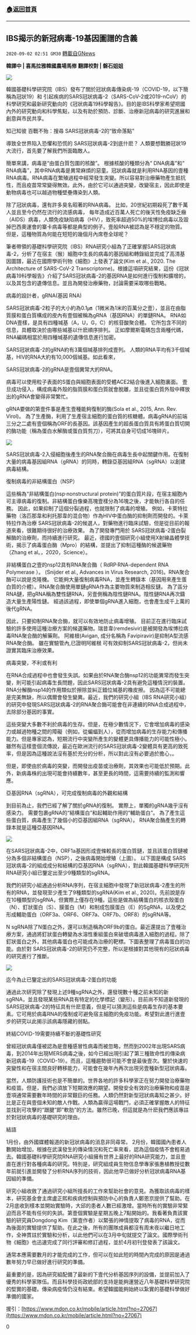 ###  [:house:返回首頁](https://github.com/ourhimalayas/txt)
---

## IBS揭示的新冠病毒-19基因圖譜的含義
`2020-09-02 02:51 GM30` [轉載自GNews](https://gnews.org/zh-hant/329489/)

**韓譯中 | 喜馬拉雅韓國農場馬修
翻譯校對 | 磐石姐姐**

![](https://s3.amazonaws.com/gnews-media-offload/wp-content/uploads/2020/09/02024046/1-6.jpg)

韓國基礎科學研究院（IBS）發布了關於冠狀病毒傳染病-19（COVID-19，以下簡稱為冠狀19）和 引起疾病的SARS冠狀病毒-2（SARS-CoV-2或2019-nCoV）的科學研究和最新研究動向的《冠狀病毒19科學報告》。目的是IBS科學家希望把國內外的研究動向和科學焦點，以及有助於預防、診斷、治療新冠病毒的研究進展和創意與市民共享。

知己知彼 百戰不殆：搜尋 SARS冠狀病毒-2的“致命落點”

導致全世界陷入恐懼和恐慌的 SARS冠狀病毒-2到底什麽？ 人類要想戰勝冠狀19大流行，首先要了解我們所面臨敵人。

簡單來講，病毒是“由蛋白質包圍的核酸”。 根據核酸的種類分為“ DNA病毒”和“ RNA病毒”，其中RNA病毒是異常麻煩的惡童。冠狀病毒就是利用RNA基因的壹種RNA病毒。RNA病毒在繁殖過程中經常發生突變。所以容易對治療藥物產生抵抗性，而且疫苗常常變得無效。此外，由於它可以通過突變，改變宿主，因此即使是動物病毒也可以越過物種壁壘傳染到人類。

除了冠狀病毒，還有許多臭名昭著的RNA病毒。 比如，20世紀初期殺死了數千萬人並且至今仍然在流行的流感病毒， 每年造成近百萬人死亡的後天性免疫缺乏癥（AIDS）病毒，人類免疫缺陷病毒（HIV），致死率超過50%的埃博拉病毒以及毀掉巴西奧運會的寨卡病毒等都是典型的例子。壹般RNA被認為是不穩定的物質。但是，這種物質為何能在短短的幾個月內席卷全球呢？

筆者帶領的基礎科學研究院（IBS）RNA研究小組為了正確掌握SARS冠狀病毒-2，分析了在宿主（猴）細胞中生長的病毒的基因組和轉錄組並完成了高清基因圖譜，最近在國際學術刊物《細胞》上發表了論文(Kim et al., 2020. The Architecture of SARS-CoV-2 Transcriptome)。根據這項研究結果，這份《冠狀病毒19科學報告》介紹了SARS冠狀病毒-2的基因RNA是如何進行復制和擴增的，以及其包含的遺傳信息。並且為開發治療藥物，討論需要采取哪些戰略。

病毒的設計者，gRNA(基因 RNA)

SARS冠狀病毒-2粒子的大小約為0.1㎛（1微米為1米的百萬分之壹），並且在由脂質膜和蛋白質構成的皮內有壹個被稱為gRNA（基因RNA）的單鏈RNA。 RNA如DNA壹樣，是具有四種堿基（A，U，G，C）的核苷酸聚合體。 它所包含不同的信息，具體取決於由哪些堿基以什麽順序排列。 正如摩爾斯電碼包含兩種代碼，RNA編碼相當於用四種堿基的遺傳信息進行加密。

SARS冠狀病毒-2的gRNA約有3萬個堿基排列成壹列。 人類的RNA平均有3千個堿基，HIV的RNA大約有10,000個堿基。如此看來，

SARS冠狀病毒-2的gRNA是壹個異常大的RNA。

病毒可以使用粒子表面的S蛋白與細胞表面的受體ACE2結合後進入細胞裏面。 壹旦成功侵入，構成病毒外殼的脂質膜和蛋白質就會脫離，並且從蛋白質外殼中釋放出的gRNA會變得非常繁忙。

gRNA要做的第壹件事是產生壹種能夠復制的酶(Sola et al., 2015, Ann. Rev. Virol)。 為了生產酶，利用了生產宿主細胞的蛋白質的核糖體。病毒gRNA的前端三分之二處有壹個稱為ORF的長基因。該基因產生的超長蛋白質具有將蛋白質切開的酶功能（稱為蛋白水解酶或蛋白質剪刀），可將其自身可切成16塊碎片。

![](https://s3.amazonaws.com/gnews-media-offload/wp-content/uploads/2020/09/02024107/2-5.jpg)

SARS冠狀病毒-2入侵細胞後產生的RNA聚合酶在病毒生長中起關鍵作用。在復制大量的病毒基因組RNA（gRNA）的同時，轉錄亞基因組RNA（sgRNA）以創建病毒結構。

復制病毒的非結構蛋白（NSP）

這些稱為“非結構蛋白(nsp‧nonstructural protein)”的蛋白質片段，在宿主細胞內可主導病毒的復制。非結構蛋白像樂高塊壹樣分為16塊之後，才能執行各自的任務。 因此，如果抑制了這個分裂過程，也就限制了病毒的增殖。 例如，卡萊特拉藥物（洛匹那韋和利托那韋的混合物）作為HIV中蛋白酶的抑制劑而開發的。卡萊特拉作為治療 SARS冠狀病毒-2的候選人，對藥物進行臨床試驗，但是從目前的報道來看，很難期待很好的治療效果。 為了開發專門用於 SARS冠狀病毒-2蛋白裂解酶的治療劑，而持續進行研究。 最近，德國的壹個研究小組使用X射線晶體學技術，揭示了病毒蛋白酶（Mpro）的結構，並提出了抑制這種酶的候選藥物（Zhang et al。，2020，Science）。

非結構蛋白之壹的nsp12具有RNA聚合酶（ RdRP·RNA-dependent RNA Polymerase ）。 (Snijder et al., Advances in Virus Research, 2016)。RNA聚合酶可以說是克隆機。 它能夠大量復制病毒RNA，並產生轉錄本（基因用來產生蛋白質的介體）。RNA聚合酶使用單鏈gRNA作為主要物質來制造相反鏈。 為了區分RNA鏈，把gRNA稱為雙性鏈RNA，另壹側稱為陰性鏈RNA。陰性鏈RNA再次鑄造大量生產陽性鏈。 經過該過程，即使單個gRNA進入細胞，也會產生成千上萬的後代gRNA。

因此，只要抑制RNA聚合酶，就可以有效地防止病毒增殖。 目前正在進行臨床試驗的許多使用這種治療方案的候選藥物。瑞昔韋(remdesivir)是被開發為埃博拉病毒RNA聚合酶的解藥劑。 阿維根(Avigan, 成分名稱為 Favipiravir)是抑制A型流感RNA聚合酶。 雖在實驗管內,已證明阿維根 可有效抑制SARS冠狀病毒-2，但尚未證實其臨床治療效果。

病毒突變，不利或有利

在RNA合成過程中也會發生失誤。如果由於RNA聚合酶nsp12的功能異常而發生突變，則可能引起病毒生長問題，因此SARS冠狀病毒-2具有避免這種情況的裝置。 RNA分解酶nsp14的作用類似於擦除並糾正錯位堿基的橡皮擦。 因為這不可能總是完美無缺，所以偶爾會發生變異。最近，我們的研究小組（IBS RNA研究小組）的研究中發現SARS冠狀病毒-2的RNA聚合酶可能會在非連續的RNA合成過程中，去除部分基因的事實。

這些突變大多數不利於病毒的生存。但是，在極少數情況下，它會增加病毒的感染力或越過物種之間的障礙（例如，從蝙蝠到人），從而增加病毒的生存能力和傳播能力。但是專家認為，短期流行中突變所產生的變體更具傳播能力的可能性極小。雖然有這樣壹個流傳說，最近在歐洲流行的SARS冠狀病毒-2變體具有更高的致死率，但是因為這種說法沒有基於充分的分析，所以對此沒有必要過於擔心，。

但是，即使由於病毒的突變，而開發出疫苗或治療劑，其效果也可能低於預期。此外，新病毒株的出現可能會持續數年，甚至更長的時間，這需要持續的監測和響應。

亞基因RNA（sgRNA），可完成復制病毒的外觀和結構

到目前為止，我們已經了解了關於gRNA的復制。 實際上，單獨的gRNA幾乎沒有感染力。 需要包裹gRNA的“結構蛋白”和起輔助作用的“輔助蛋白”。 為了產生這些蛋白質，病毒產生了幾個小的亞基因組RNA（sgRNA）。 RNA聚合酶產生的轉錄本就是這種亞基因RNA。

![](https://s3.amazonaws.com/gnews-media-offload/wp-content/uploads/2020/09/02024145/3-1.jpg)

在SARS冠狀病毒-2中，ORF1a基因形成壹條較長的蛋白質鏈，並且該蛋白質鏈被分為多個非結構蛋白（NSP），之後病毒開始增殖（上圖）。 以下圖是構成 SARS冠狀病毒-2的組成成分和結構的亞基因RNA（sgRNA），對此韓國基礎科學研究所RNA研究小組已鑒定出至少9種類型的sgRNA。

我們的研究小組通過分析RNA序列，在宿主細胞中發現了新冠狀病毒-2產生的所有的RNA，並發現至少產生了9種類型的sgRNA(Kim et al., 2020)。先前說是存在10種類型的sgRNA，但實際上僅存在9種。這些是做為結構蛋白的核衣殼蛋白（N）、釘狀蛋白（S）、膜蛋白（M）和制成包膜蛋白（E）的SgRNA，以及使之形成輔助蛋白（ORF3a、ORF6、ORF7a、ORF7b、ORF8）的sgRNA等。

N sgRNA除了N蛋白之外，還可以制造稱為ORF9b的蛋白。最近還提出了壹種治療方案，通過將釘狀蛋白轉變為水溶性重組蛋白來破壞病毒進入細胞的過程。除了釘狀蛋白之外，其他病毒蛋白也可能成為治療的靶標。下圖表整理了病毒蛋白的功能。由於對 SARS冠狀病毒-2的研究仍不完整，所以是根據對其他現有的冠狀病毒的研究進行了推斷。

![](https://s3.amazonaws.com/gnews-media-offload/wp-content/uploads/2020/09/02024228/4.jpg)

迄今為止已鑒定出的SARS冠狀病毒-2蛋白的功能

通過此次研究除了發現上述9種sgRNA之外，還發現數十種之前未知的新sgRNA，並且發現某些RNA具有特定的化學標記（變形）。目前尚不知道新發現的 SARS冠狀病毒-2的特征具有什麽意義，但是可以猜測這些是病毒生存的基本要素。它可用於病毒RNA的復制或可避免宿主細胞的免疫功能。希望對此進行進壹步的研究以此揭示該病毒隱藏的弱點。

終結COVID-19需要持續不斷的基礎性研究

曾經冠狀病毒僅被認為是壹種感冒性病毒而被忽略，然而到2002年出現SARS病毒，到2014年出現MERS病毒之後，如今已經出現引起了第三種致命性的傳染病新冠病毒-19（COVID-19）。而且，這種趨勢很可能不會是最後壹次。鑒於快速的突變性和在宿主間良好轉移能力，可能會在幾年內再次出現另壹種新型冠狀病毒。

當然，人類防護技術也是不簡單的。世界各地的許多科學家正在努力開發治療藥物和疫苗。但是，我們必須放下短期效應的期望。開發安全有效的治療藥物和疫苗是壹項通常需要數年時間的非常艱巨的任務。人類仍然對新型冠狀病毒知之甚少。好比是正在與壹個未知的敵人作戰。人類為贏得這場戰鬥，必須正確掌握敵人的特征並找到可攻擊的“跟腱”即”軟肋”的方法。雖然已晚，但這就是為什麽我們應該專註於對冠狀病毒的基礎研究的理由。

結語

1月份，由外國媒體報道的新冠狀病毒的消息非同尋常。 2月份，韓國國內患者人數開始增加，根據在武漢發生的傳染情況和死亡率來看，認為這個疫情不會輕易過去。韓國基礎科學研究院RNA研究小組擁有世界上最好的RNA研究能力，並且壹直在進行對各種病毒的研究。特別是，研究組成員生物信息學專家張惠植教授從數年前就引進並開發了分析RNA序列的技術，因此他早已做好分析冠狀病毒RNA基因組的準備。

研究小組收斂了通過研究小組所擅長的工作來幫助社會的意見。為獲取該病毒的樣本，研究基金會主席盧正熙和疾病控制與預防中心的負責人鄭恩京提供了幫助。在2月底收到樣本並開始實驗時，大邱的患者人數已經激增。當時所有的實驗非常緊迫而且不能有任何的失誤。第壹個實驗是星期五晚上7點開始的。我看著負責該實驗的研究員Dongdong Kim（第壹作者）以緊張的神情提取了病毒的RNA，從而為後面的實驗提供了幫助。在此之後，所有的團隊成員都沒有周末夜以繼日地工作，全神貫註於實驗和分析，以此他們可以在3月中旬就提交了論文。國際學術刊物《細胞》也迅速完成了同行評審和修訂過程，並於4月初刊登發表了該論文。

通常本應需要數月的才能完成的工作，但可以在如此短的時間內完成的原因是通過數年努力早已做好進行研究的準備。

最重要的是，因為研究組配備了最新的下壹代分析基因序列的設備，並提前加入了優秀的科學家隊伍。而且科學技術政統部的支持是能夠運營近八年基礎科學研究院的堅實的基礎。傳染病疫情仍沒有結束。希望韓國能夠始終以紮實的基礎科學做好準備的國家。

援引：[https://www.mdon.co.kr/mobile/article.html?no=27067](https://www.mdon.co.kr/mobile/article.html?no=27067)

0
